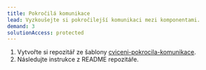 ```yaml
---
title: Pokročilá komunikace
lead: Vyzkoušejte si pokročilejší komunikaci mezi komponentami.
demand: 3
solutionAccess: protected
---
```


1. Vytvořte si repozitář ze šablony [cviceni-pokrocila-komunikace](https://github.com/Czechitas-podklady-WEB/cviceni-pokrocila-komunikace).
1. Následujte instrukce z README repozitáře.
